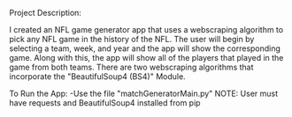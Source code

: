 Project Description: 

I created an NFL game generator app that uses a webscraping algorithm to pick any NFL game in the history of the NFL. The user will begin by selecting a team, week, and year and the app will show the corresponding game. Along with this, the app will show all of the players that played in the game from both teams. There are two webscraping algorithms that incorporate the "BeautifulSoup4 (BS4)" Module.

To Run the App: 
  -Use the file "matchGeneratorMain.py" 
  NOTE: User must have requests and BeautifulSoup4 installed from pip
